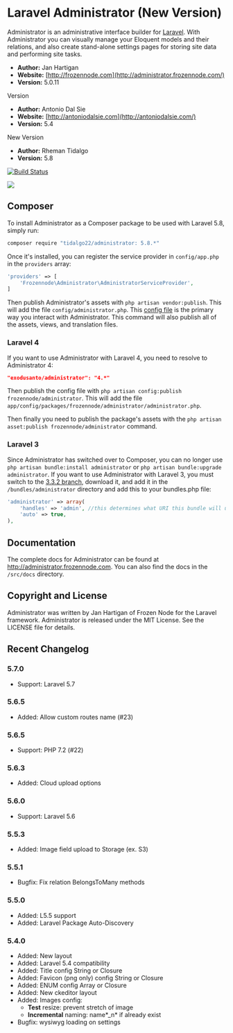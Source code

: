 # Laravel Administrator (New Version)

Administrator is an administrative interface builder for [Laravel](http://laravel.com). With Administrator you can visually manage your Eloquent models and their relations, and also create stand-alone settings pages for storing site data and performing site tasks.

- **Author:** Jan Hartigan
- **Website:** [http://frozennode.com](http://administrator.frozennode.com/)
- **Version:** 5.0.11

Version

- **Author:** Antonio Dal Sie
- **Website:** [http://antoniodalsie.com](http://antoniodalsie.com/)
- **Version:** 5.4

New Version

- **Author:** Rheman Tidalgo
- **Version:** 5.8

[![Build Status](https://travis-ci.org/exodusanto/Laravel-Admin.svg?branch=master)](https://travis-ci.org/exodusanto/Laravel-Admin)

<img src="https://raw.github.com/FrozenNode/Laravel-Administrator/master/examples/images/overview.jpg" />

## Composer


To install Administrator as a Composer package to be used with Laravel 5.8, simply run:

```sh
composer require "tidalgo22/administrator: 5.8.*"
```

Once it's installed, you can register the service provider in `config/app.php` in the `providers` array:

```php
'providers' => [
    'Frozennode\Administrator\AdministratorServiceProvider',
]
```

Then publish Administrator's assets with `php artisan vendor:publish`. This will add the file `config/administrator.php`. This [config file](http://administrator.frozennode.com/docs/configuration) is the primary way you interact with Administrator. This command will also publish all of the assets, views, and translation files.

### Laravel 4

If you want to use Administrator with Laravel 4, you need to resolve to Administrator 4:

```json
"exodusanto/administrator": "4.*"
```

Then publish the config file with `php artisan config:publish frozennode/administrator`. This will add the file `app/config/packages/frozennode/administrator/administrator.php`.

Then finally you need to publish the package's assets with the `php artisan asset:publish frozennode/administrator` command.

### Laravel 3

Since Administrator has switched over to Composer, you can no longer use `php artisan bundle:install administrator` or `php artisan bundle:upgrade administrator`. If you want to use Administrator with Laravel 3, you must switch to the [3.3.2 branch](https://github.com/FrozenNode/Laravel-Administrator/tree/3.3.2), download it, and add it in the `/bundles/administrator` directory and add this to your bundles.php file:

```php
'administrator' => array(
    'handles' => 'admin', //this determines what URI this bundle will use
    'auto' => true,
),
```

## Documentation

The complete docs for Administrator can be found at http://administrator.frozennode.com. You can also find the docs in the `/src/docs` directory.


## Copyright and License
Administrator was written by Jan Hartigan of Frozen Node for the Laravel framework.
Administrator is released under the MIT License. See the LICENSE file for details.


## Recent Changelog

### 5.7.0
- Support: Laravel 5.7

### 5.6.5
- Added: Allow custom routes name (#23)

### 5.6.5
- Support: PHP 7.2 (#22)

### 5.6.3
- Added: Cloud upload options

### 5.6.0
- Support: Laravel 5.6

### 5.5.3
- Added: Image field upload to Storage (ex. S3)

### 5.5.1
- Bugfix: Fix relation BelongsToMany methods 

### 5.5.0
- Added: L5.5 support
- Added: Laravel Package Auto-Discovery

### 5.4.0
- Added: New layout
- Added: Laravel 5.4 compatibility
- Added: Title config String or Closure
- Added: Favicon (png only) config String or Closure
- Added: ENUM config Array or Closure
- Added: New ckeditor layout
- Added: Images config:
    - **Test** resize: prevent stretch of image
    - **Incremental** naming: name*_n* if already exist
- Bugfix: wysiwyg loading on settings
